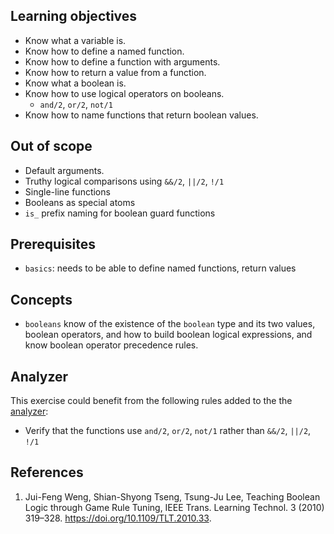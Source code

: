 ## Learning objectives

- Know what a variable is.
- Know how to define a named function.
- Know how to define a function with arguments.
- Know how to return a value from a function.
- Know what a boolean is.
- Know how to use logical operators on booleans.
  - `and/2`, `or/2`, `not/1`
- Know how to name functions that return boolean values.

## Out of scope

- Default arguments.
- Truthy logical comparisons using `&&/2`, `||/2`, `!/1`
- Single-line functions
- Booleans as special atoms
- `is_` prefix naming for boolean guard functions

## Prerequisites

- `basics`: needs to be able to define named functions, return values

## Concepts

- `booleans` know of the existence of the `boolean` type and its two values, boolean operators, and how to build boolean logical expressions, and know boolean operator precedence rules.

## Analyzer

This exercise could benefit from the following rules added to the the [analyzer][analyzer]:

- Verify that the functions use `and/2`, `or/2`, `not/1` rather than `&&/2`, `||/2`, `!/1`

[analyzer]: https://github.com/exercism/elixir-analyzer

## References

1. Jui-Feng Weng, Shian-Shyong Tseng, Tsung-Ju Lee, Teaching Boolean Logic through Game Rule Tuning, IEEE Trans. Learning Technol. 3 (2010) 319–328. <https://doi.org/10.1109/TLT.2010.33>.

